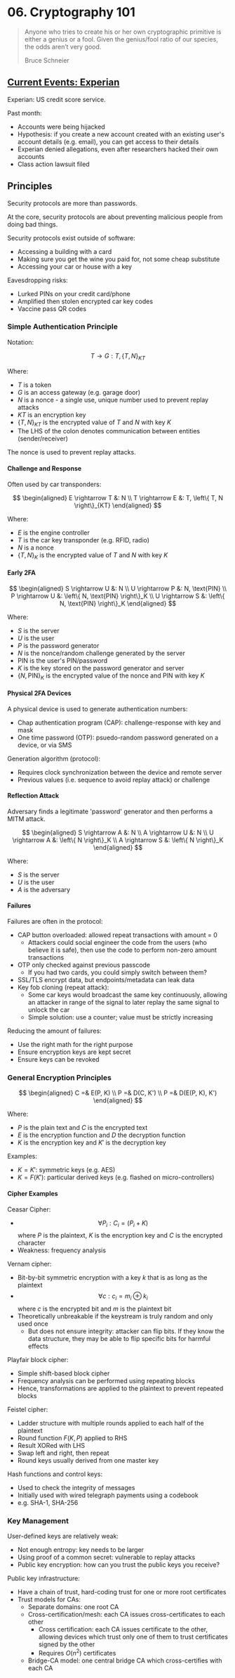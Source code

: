 # 06. Cryptography 101

> Anyone who tries to create his or her own cryptographic primitive is either a genius or a fool.
  Given the genius/fool ratio of our species, the odds aren’t very good.
>
> Bruce Schneier

## [Current Events: Experian](https://krebsonsecurity.com/2022/07/experian-you-have-some-explaining-to-do/)

Experian: US credit score service.

Past month:

- Accounts were being hijacked
- Hypothesis: if you create a new account created with an existing user's account details (e.g. email),
  you can get access to their details
- Experian denied allegations, even after researchers hacked their own accounts
- Class action lawsuit filed

## Principles

Security protocols are more than passwords.

At the core, security protocols are about preventing malicious people from doing bad things.

Security protocols exist outside of software:

- Accessing a building with a card
- Making sure you get the wine you paid for, not some cheap substitute
- Accessing your car or house with a key

Eavesdropping risks:

- Lurked PINs on your credit card/phone
- Amplified then stolen encrypted car key codes
- Vaccine pass QR codes

### Simple Authentication Principle

Notation:

$$
T \rightarrow G : T, \left\{ T, N \right\}_{KT}
$$

Where:

- $T$ is a token
- $G$ is an access gateway (e.g. garage door)
- $N$ is a nonce - a single use, unique number used to prevent replay attacks
- $KT$ is an encryption key
- $\left\{ T, N \right\}_{KT}$ is the encrypted value of $T$ and $N$ with key $K$
- The LHS of the colon denotes communication between entities (sender/receiver)

The nonce is used to prevent replay attacks.

#### Challenge and Response

Often used by car transponders:

$$
\begin{aligned}
E \rightarrow T &: N \\
T \rightarrow E &: T, \left\{ T, N \right\}_{KT}
\end{aligned}
$$

Where:

- $E$ is the engine controller
- $T$ is the car key transponder (e.g. RFID, radio)
- $N$ is a nonce
- $\left\{ T, N \right\}_{K}$ is the encrypted value of $T$ and $N$ with key $K$

#### Early 2FA

$$
\begin{aligned}
S \rightarrow U &: N \\
U \rightarrow P &: N, \text{PIN} \\
P \rightarrow U &: \left\{ N, \text{PIN} \right\}_K \\
U \rightarrow S &: \left\{ N, \text{PIN} \right\}_K
\end{aligned}
$$

Where:

- $S$ is the server
- $U$ is the user
- $P$ is the password generator
- $N$ is the nonce/random challenge generated by the server
- $\text{PIN}$ is the user's PIN/password
- $K$ is the key stored on the password generator and server
- $\left\{ N, \text{PIN} \right\}_K$ is the encrypted value of the nonce and PIN with key $K$

#### Physical 2FA Devices

A physical device is used to generate authentication numbers:

- Chap authentication program (CAP): challenge-response with key and mask
- One time password (OTP): psuedo-random password generated on a device, or via SMS

Generation algorithm (protocol):

- Requires clock synchronization between the device and remote server
- Previous values (i.e. sequence to avoid replay attack) or challenge

#### Reflection Attack

Adversary finds a legitimate 'password' generator and then performs a MITM attack.

$$
\begin{aligned}
S \rightarrow A &: N \\
A \rightarrow U &: N \\
U \rightarrow A &: \left\{ N \right\}_K \\
A \rightarrow S &: \left\{ N \right\}_K
\end{aligned}
$$

Where:

- $S$ is the server
- $U$ is the user
- $A$ is the adversary

#### Failures

Failures are often in the protocol:

- CAP button overloaded: allowed repeat transactions with amount = 0
  - Attackers could social engineer the code from the users (who believe it is safe),
    then use the code to perform non-zero amount transactions
- OTP only checked against previous passcode
  - If you had two cards, you could simply switch between them?
- SSL/TLS encrypt data, but endpoints/metadata can leak data
- Key fob cloning (repeat attack):
  - Some car keys would broadcast the same key continuously, allowing an attacker
    in range of the signal to later replay the same signal to unlock the car
  - Simple solution: use a counter; value must be strictly increasing

Reducing the amount of failures:

- Use the right math for the right purpose
- Ensure encryption keys are kept secret
- Ensure keys can be revoked

### General Encryption Principles

$$
\begin{aligned}
C =& E(P, K) \\
P =& D(C, K') \\
P =& D(E(P, K), K')
\end{aligned}
$$

Where:

- $P$ is the plain text and $C$ is the encrypted text
- $E$ is the encryption function and $D$ the decryption function
- $K$ is the encryption key and $K'$ is the decryption key

Examples:

- $K = K'$: symmetric keys (e.g. AES)
- $K = F(K')$: particular derived keys (e.g. flashed on micro-controllers)

#### Cipher Examples

Ceasar Cipher:

- $$
  \forall P_i: C_i = \left( P_i + K \right) % 23
  $$
  where $P$ is the plaintext, $K$ is the encryption key and $C$ is the encrypted character
- Weakness: frequency analysis

Vernam cipher:

- Bit-by-bit symmetric encryption with a key $k$ that is as long as the plaintext
- $$
  \forall c : c_i = m_i \oplus k_i
  $$
  where $c$ is the encrypted bit and $m$ is the plaintext bit
- Theoretically unbreakable if the keystream is truly random and only used once
  - But does not ensure integrity: attacker can flip bits. If they know the data structure, they may be able to flip specific bits for harmful effects

Playfair block cipher:

- Simple shift-based block cipher
- Frequency analysis can be performed using repeating blocks
- Hence, transformations are applied to the plaintext to prevent repeated blocks

Feistel cipher:

- Ladder structure with multiple rounds applied to each half of the plaintext
- Round function $F(K, P)$ applied to RHS
- Result XORed with LHS
- Swap left and right, then repeat
- Round keys usually derived from one master key

Hash functions and control keys:

- Used to check the integrity of messages
- Initially used with wired telegraph payments using a codebook
- e.g. SHA-1, SHA-256

### Key Management

User-defined keys are relatively weak:

- Not enough entropy: key needs to be larger
- Using proof of a common secret: vulnerable to replay attacks
- Public key encryption: how can you trust the public keys you receive?

Public key infrastructure:

- Have a chain of trust, hard-coding trust for one or more root certificates
- Trust models for CAs:
  - Separate domains: one root CA
  - Cross-certification/mesh: each CA issues cross-certificates to each other
    - Cross certification: each CA issues certificate to the other,
      allowing devices which trust only one of them to trust certificates signed
      by the other
    - Requires $O(n^2)$ certificates
  - Bridge-CA model: one central bridge CA which cross-certifies with each CA
